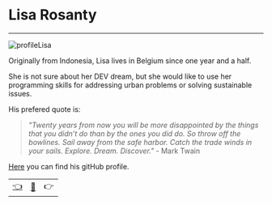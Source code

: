 # Lisa Rosanty

---
![profileLisa](https://avatars2.githubusercontent.com/u/63754597?s=200&u=a1eb1b4724716b91ab3ab107f47c3a496f4ec518&v=4)

Originally from Indonesia, Lisa lives in Belgium since one year and a half. 

She is not sure about her DEV dream, but she would like to use her programming skills for addressing urban problems or solving sustainable issues.

His prefered quote is: 

>_"Twenty years from now you will be more disappointed by the things that you didn’t do than by the ones you did do. So throw off the bowlines. Sail away from the safe harbor. Catch the trade winds in your sails. Explore. Dream. Discover."_ - Mark Twain

[Here](https://github.com/lisarosaa) you can find his gitHub profile.

|  |   |  |
| -------- | -------- | ---- |
| [:point_left:](./bioGalal.md) | [:book:](./README.md) | :point_right: |